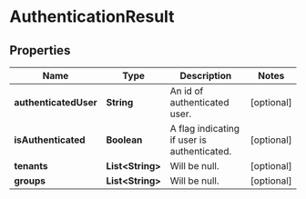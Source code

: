 

# AuthenticationResult


## Properties

Name | Type | Description | Notes
------------ | ------------- | ------------- | -------------
**authenticatedUser** | **String** | An id of authenticated user. |  [optional]
**isAuthenticated** | **Boolean** | A flag indicating if user is authenticated. |  [optional]
**tenants** | **List&lt;String&gt;** | Will be null. |  [optional]
**groups** | **List&lt;String&gt;** | Will be null. |  [optional]



